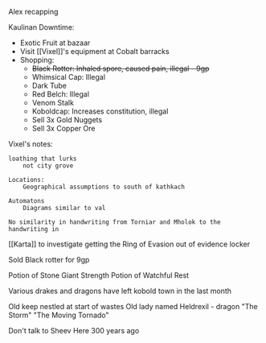 Alex recapping


Kaulinan Downtime:
- Exotic Fruit at bazaar
- Visit [[Vixel]]'s equipment at Cobalt barracks
- Shopping:
	- ~~Black Rotter: Inhaled spore, caused pain, illegal - 9gp~~
	- Whimsical Cap: Illegal
	- Dark Tube
	- Red Belch: Illegal
	- Venom Stalk
	- Koboldcap: Increases constitution, illegal
	- Sell 3x Gold Nuggets
	- Sell 3x Copper Ore


Vixel's notes:

	loathing that lurks
		not city grove
	
	Locations:
		Geographical assumptions to south of kathkach
	
	Automatons
		Diagrams similar to val
	
	No similarity in handwriting from Torniar and Mholok to the handwriting in 


[[Karta]] to investigate getting the Ring of Evasion out of evidence locker

Sold Black rotter for 9gp

Potion of Stone Giant Strength
Potion of Watchful Rest

Various drakes and dragons have left kobold town in the last month

Old keep nestled at start of wastes
Old lady named Heldrexil - dragon
"The Storm"
"The Moving Tornado"

Don't talk to Sheev
Here 300 years ago


